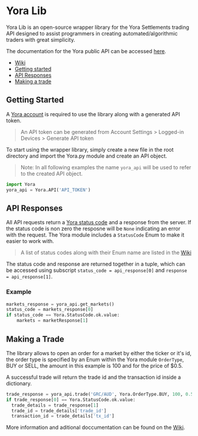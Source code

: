 # Yora Lib #
Yora Lib is an open-source wrapper library for the Yora Settlements trading API designed to assist programmers in creating automated/algorithmic traders with great simplicity.

The documentation for the Yora public API can be accessed [here](https://api.yora.tech/openapi).

* [Wiki](https://github.com/Yora-Settlements/Yora-Lib/wiki/Yora-Lib)
* [Getting started](https://github.com/Yora-Settlements/Yora-Lib#getting-started)
* [API Responses](https://github.com/Yora-Settlements/Yora-Lib#api-responses)
* [Making a trade](https://github.com/Yora-Settlements/Yora-Lib#making-a-trade)


## Getting Started ##
A [Yora account](https://yora.tech/) is required to use the library along with a generated API token.

> An API token can be generated from Account Settings > Logged-in Devices > Generate API token


To start using the wrapper library, simply create a new file in the root directory and import the Yora.py module and create an API object. 

> Note: In all following examples the name ```yora_api``` will be used to refer to the created API object.
```python
import Yora
yora_api = Yora.API('API_TOKEN')
```

## API Responses ##
All API requests return a [Yora status code](https://github.com/Yora-Settlements/Yora-Lib/wiki/Yora-Status-Code) and a response from the server. If the status code is non zero the resposne will be ```None``` indicating an error with the request. The Yora module includes a `StatusCode` Enum to make it easier to work with.

> A list of status codes along with their Enum name are listed in the [Wiki](https://github.com/Yora-Settlements/Yora-Lib/wiki/Yora-Status-Code)

The status code and response are returned together in a tuple, which can be accessed using subscript `status_code = api_response[0]` and `response = api_response[1]`.

### Example
```python
markets_response = yora_api.get_markets()
status_code = markets_response[0]
if status_code == Yora.StatusCode.ok.value:
    markets = marketResponse[1]
```

## Making a Trade ##
The library allows to open an order for a market by either the ticker or it's id, the order type is specified by an Enum within the Yora module `OrderType`, BUY or SELL, the amount in this example is 100 and for the price of $0.5.

A successful trade will return the trade id and the transaction id inside a dictionary. 
```python
trade_response = yora_api.trade('GRC/AUD', Yora.OrderType.BUY, 100, 0.5)
if trade_response[0] == Yora.StatusCode.ok.value:
  trade_details = trade_response[1]
  trade_id = trade_details['trade_id']
  transaction_id = trade_details['tx_id']
```

More information and aditional doccumentation can be found on the [Wiki](https://github.com/Yora-Settlements/Yora-Lib/wiki/Yora-Lib).
